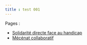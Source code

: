 ```yaml
---
title : test 001
---
```

Pages :
* [Solidarité directe face au handicap](donation)
* [Mécénat collaboratif](hackathon)
